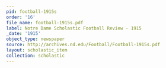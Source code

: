 ```yaml
---
pid: football-1915s
order: '16'
file_name: football-1915s.pdf
label: Notre Dame Scholastic Football Review - 1915
_date: '1915'
object_type: newspaper
source: http://archives.nd.edu/Football/Football-1915s.pdf
layout: scholastic_item
collection: scholastic
---
```

